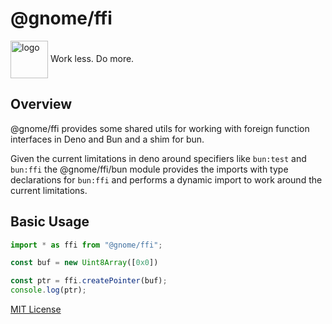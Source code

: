# @gnome/ffi

<div height=30" vertical-align="top">
<image src="https://raw.githubusercontent.com/gnomejs/gnomejs/main/assets/icon.png"
    alt="logo" width="60" valign="middle" />
<span>Work less. Do more. </span>
</div>

## Overview

@gnome/ffi provides some shared utils for working with foreign function
interfaces in Deno and Bun and a shim for bun.

Given the current limitations in deno around specifiers like `bun:test` and `bun:ffi`
the @gnome/ffi/bun module provides the imports with type declarations for
`bun:ffi` and performs a dynamic import to work around the current limitations.

## Basic Usage

```typescript
import * as ffi from "@gnome/ffi";

const buf = new Uint8Array([0x0])

const ptr = ffi.createPointer(buf);
console.log(ptr);
```

[MIT License](./LICENSE.md)
